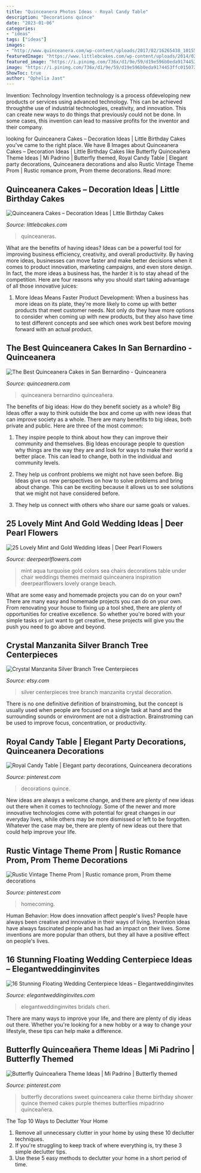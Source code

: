 ```yaml
---
title: "Quinceanera Photos Ideas - Royal Candy Table"
description: "Decorations quince"
date: "2023-01-06"
categories:
- "ideas"
tags: ["ideas"]
images:
- "http://www.quinceanera.com/wp-content/uploads/2017/02/16265438_10155072033589189_4315503752614170864_n.jpg"
featuredImage: "https://www.littlebcakes.com/wp-content/uploads/2014/02/Quinceaneras-Cakes-Pictures.jpg"
featured_image: "https://i.pinimg.com/736x/d1/9e/59/d19e596b0eda9174453ffc015073fbf9.jpg"
image: "https://i.pinimg.com/736x/d1/9e/59/d19e596b0eda9174453ffc015073fbf9.jpg"
ShowToc: true
author: "Ophelia Jast"
---
```



Invention: Technology
Invention technology is a process ofdeveloping new products or services using advanced technology. This can be achieved throughthe use of industrial technologies, creativity, and innovation. This can create new ways to do things that previously could not be done. In some cases, this invention can lead to massive profits for the inventor and their company.

	

		
looking for Quinceanera Cakes – Decoration Ideas | Little Birthday Cakes you've came to the right place. We have 8 Images about Quinceanera Cakes – Decoration Ideas | Little Birthday Cakes like Butterfly Quinceañera Theme Ideas | Mi Padrino | Butterfly themed, Royal Candy Table | Elegant party decorations, Quinceanera decorations and also Rustic Vintage Theme Prom | Rustic romance prom, Prom theme decorations. Read more:
		
    
## Quinceanera Cakes – Decoration Ideas | Little Birthday Cakes

<img loading=lazy src="https://www.littlebcakes.com/wp-content/uploads/2014/02/Quinceaneras-Cakes-Pictures.jpg" onerror="this.onerror=null;this.src='https://tse4.mm.bing.net/th?id=OIP.wICt8VTBmPy5B8-tTMWGhAHaGh&amp;pid=15.1';" alt="Quinceanera Cakes – Decoration Ideas | Little Birthday Cakes">

_Source: littlebcakes.com_

>quinceaneras. 

	

What are the benefits of having ideas?
Ideas can be a powerful tool for improving business efficiency, creativity, and overall productivity. By having more ideas, businesses can move faster and make better decisions when it comes to product innovation, marketing campaigns, and even store design. In fact, the more ideas a business has, the harder it is to stay ahead of the competition. Here are four reasons why you should start taking advantage of all those innovative juices:
1. More Ideas Means Faster Product Development: When a business has more ideas on its plate, they're more likely to come up with better products that meet customer needs. Not only do they have more options to consider when coming up with new products, but they also have time to test different concepts and see which ones work best before moving forward with an actual product.

    
## The Best Quinceanera Cakes In San Bernardino - Quinceanera

<img loading=lazy src="http://www.quinceanera.com/wp-content/uploads/2017/02/16265438_10155072033589189_4315503752614170864_n.jpg" onerror="this.onerror=null;this.src='https://tse2.mm.bing.net/th?id=OIP.tFrxJftd_hv9XDb3CUAHsgHaMN&amp;pid=15.1';" alt="The Best Quinceanera Cakes in San Bernardino - Quinceanera">

_Source: quinceanera.com_

>quinceanera bernardino quinceañera. 

	

The benefits of big ideas: How do they benefit society as a whole?
Big Ideas offer a way to think outside the box and come up with new ideas that can improve society as a whole. There are many benefits to big ideas, both private and public. Here are three of the most common: 
1) They inspire people to think about how they can improve their community and themselves. Big Ideas encourage people to question why things are the way they are and look for ways to make their world a better place. This can lead to change, both in the individual and community levels.

2) They help us confront problems we might not have seen before. Big Ideas give us new perspectives on how to solve problems and bring about change. This can be exciting because it allows us to see solutions that we might not have considered before.

3) They help us connect with others who share our same goals or values.

    
## 25 Lovely Mint And Gold Wedding Ideas | Deer Pearl Flowers

<img loading=lazy src="http://www.deerpearlflowers.com/wp-content/uploads/2015/06/Vibrant-under-the-sea-colors-of-reds-yellows-and-orange-mixed-with-turquoise-or-aqua.jpg" onerror="this.onerror=null;this.src='https://tse3.mm.bing.net/th?id=OIP.kIRfL0uLoZld54j_zZ-6_QHaLI&amp;pid=15.1';" alt="25 Lovely Mint and Gold Wedding Ideas | Deer Pearl Flowers">

_Source: deerpearlflowers.com_

>mint aqua turquoise gold colors sea chairs decorations table under chair weddings themes mermaid quinceanera inspiration deerpearlflowers lovely orange beach. 

	

What are some easy and homemade projects you can do on your own?
There are many easy and homemade projects you can do on your own. From renovating your house to fixing up a tool shed, there are plenty of opportunities for creative excellence. So whether you're bored with your simple tasks or just want to get creative, these projects will give you the push you need to go above and beyond.

    
## Crystal Manzanita Silver Branch Tree Centerpieces

<img loading=lazy src="https://img1.etsystatic.com/009/0/7819622/il_570xN.433546497_ly54.jpg" onerror="this.onerror=null;this.src='https://tse1.mm.bing.net/th?id=OIP.4kTlrCGBeBQN72LB-uIMXAHaLH&amp;pid=15.1';" alt="Crystal Manzanita Silver Branch Tree Centerpieces">

_Source: etsy.com_

>silver centerpieces tree branch manzanita crystal decoration. 

	

There is no one definitive definition of brainstroming, but the concept is usually used when people are focused on a single task at hand and the surrounding sounds or environment are not a distraction. Brainstroming can be used to improve focus, concentration, or productivity.

    
## Royal Candy Table | Elegant Party Decorations, Quinceanera Decorations

<img loading=lazy src="https://i.pinimg.com/736x/cf/f3/37/cff33731906d8ccbd079c636b971f269.jpg" onerror="this.onerror=null;this.src='https://tse4.mm.bing.net/th?id=OIP.oc6htblj89nhkvqcQHPdagHaJ3&amp;pid=15.1';" alt="Royal Candy Table | Elegant party decorations, Quinceanera decorations">

_Source: pinterest.com_

>decorations quince. 

	

New ideas are always a welcome change, and there are plenty of new ideas out there when it comes to technology. Some of the newer and more innovative technologies come with potential for great changes in our everyday lives, while others may be more dismissed or left to be forgotten. Whatever the case may be, there are plenty of new ideas out there that could help improve your life.

    
## Rustic Vintage Theme Prom | Rustic Romance Prom, Prom Theme Decorations

<img loading=lazy src="https://i.pinimg.com/736x/2a/df/dc/2adfdc4da7722992f64f4a083f1677e0.jpg" onerror="this.onerror=null;this.src='https://tse1.mm.bing.net/th?id=OIP.JWapOjw2jhhhB7fGJEBAfwHaJ3&amp;pid=15.1';" alt="Rustic Vintage Theme Prom | Rustic romance prom, Prom theme decorations">

_Source: pinterest.com_

>homecoming. 

	

Human Behavior: How does innovation affect people's lives?
People have always been creative and innovative in their ways of living. Invention ideas have always fascinated people and has had an impact on their lives. Some inventions are more popular than others, but they all have a positive effect on people's lives.

    
## 16 Stunning Floating Wedding Centerpiece Ideas – Elegantweddinginvites

<img loading=lazy src="https://www.elegantweddinginvites.com/wedding-blog/wp-content/uploads/2015/08/purple-orchid-themed-floating-wedding-centerpiece-ideas-with-candles-and-flwoers.jpg" onerror="this.onerror=null;this.src='https://tse3.mm.bing.net/th?id=OIP._T5wfFLY9EE1aHM0yePIcQHaLH&amp;pid=15.1';" alt="16 Stunning Floating Wedding Centerpiece Ideas – Elegantweddinginvites">

_Source: elegantweddinginvites.com_

>elegantweddinginvites bridals cheri. 

	

There are many ways to improve your life, and there are plenty of diy ideas out there. Whether you're looking for a new hobby or a way to change your lifestyle, these tips can help make a difference.

    
## Butterfly Quinceañera Theme Ideas | Mi Padrino | Butterfly Themed

<img loading=lazy src="https://i.pinimg.com/736x/d1/9e/59/d19e596b0eda9174453ffc015073fbf9.jpg" onerror="this.onerror=null;this.src='https://tse3.mm.bing.net/th?id=OIP.QW75qnKAW2kIOt1TLCZi-QHaLH&amp;pid=15.1';" alt="Butterfly Quinceañera Theme Ideas | Mi Padrino | Butterfly themed">

_Source: pinterest.com_

>butterfly decorations sweet quinceanera cake theme birthday shower quince themed cakes purple themes butterflies mipadrino quinceañera. 

	

The Top 10 Ways to Declutter Your Home
1. Remove all unnecessary clutter in your home by using these 10 declutter techniques.
2. If you're struggling to keep track of where everything is, try these 3 simple declutter tips.
3. Use these 5 easy methods to declutter your home in a short period of time.

